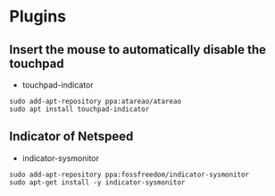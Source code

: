 # Plugins
## Insert the mouse to automatically disable the touchpad
  * touchpad-indicator
  ```
  sudo add-apt-repository ppa:atareao/atareao
  sudo apt install touchpad-indicator
  ```
## Indicator of Netspeed
 * indicator-sysmonitor
 ```
 sudo add-apt-repository ppa:fossfreedom/indicator-sysmonitor
 sudo apt-get install -y indicator-sysmonitor
 
 ```
